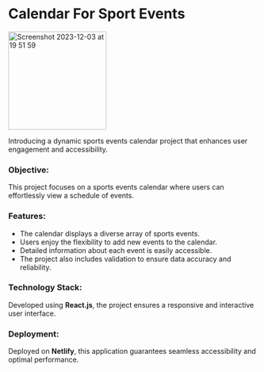 # Calendar For Sport Events


<img width="198" alt="Screenshot 2023-12-03 at 19 51 59" src="https://github.com/anetasopa/calendar-for-sport-events/assets/58802893/48053871-382c-4b19-9e42-15ef6adb8d59">


Introducing a dynamic sports events calendar project that enhances user engagement and accessibility.

### Objective:

This project focuses on a sports events calendar where users can effortlessly view a schedule of events.

### Features:

* The calendar displays a diverse array of sports events.
* Users enjoy the flexibility to add new events to the calendar.
* Detailed information about each event is easily accessible.
* The project also includes validation to ensure data accuracy and reliability.

### Technology Stack:

Developed using **React.js**, the project ensures a responsive and interactive user interface.

### Deployment:

Deployed on **Netlify**, this application guarantees seamless accessibility and optimal performance.
